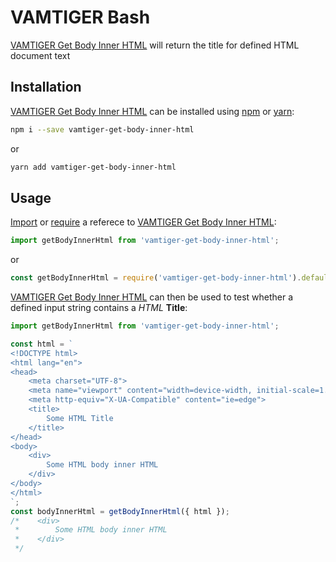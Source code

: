 # VAMTIGER Bash
[VAMTIGER Get Body Inner HTML](https://github.com/vamtiger-project/vamtiger-get-body-inner-html) will return the title for defined HTML document text

## Installation
[VAMTIGER Get Body Inner HTML](https://github.com/vamtiger-project/vamtiger-get-body-inner-html) can be installed using [npm](https://www.npmjs.com/) or [yarn]():
```bash
npm i --save vamtiger-get-body-inner-html
```
or
```bash
yarn add vamtiger-get-body-inner-html
```

## Usage
[Import](https://developer.mozilla.org/en-US/docs/Web/JavaScript/Reference/Statements/import) or [require](https://nodejs.org/api/modules.html#modules_require) a referece to [VAMTIGER Get Body Inner HTML](https://github.com/vamtiger-project/vamtiger-get-body-inner-html):
```javascript
import getBodyInnerHtml from 'vamtiger-get-body-inner-html';
```
or
```javascript
const getBodyInnerHtml = require('vamtiger-get-body-inner-html').default;
```

[VAMTIGER Get Body Inner HTML](https://github.com/vamtiger-project/vamtiger-get-body-inner-html) can then be used to test whether a defined input string contains a _HTML_ **Title**:
```javascript
import getBodyInnerHtml from 'vamtiger-get-body-inner-html';

const html = `
<!DOCTYPE html>
<html lang="en">
<head>
    <meta charset="UTF-8">
    <meta name="viewport" content="width=device-width, initial-scale=1.0">
    <meta http-equiv="X-UA-Compatible" content="ie=edge">
    <title>
        Some HTML Title
    </title>
</head>
<body>
    <div>
        Some HTML body inner HTML
    </div>
</body>
</html>
`;
const bodyInnerHtml = getBodyInnerHtml({ html });
/*    <div>
 *        Some HTML body inner HTML
 *    </div>
 */
```